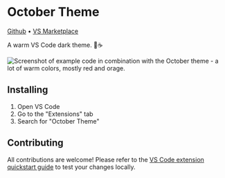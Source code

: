 # October Theme

[Github](https://github.com/grayliquid/october-theme) • [VS Marketplace](https://marketplace.visualstudio.com/items?itemName=l5d.october-theme)

A warm VS Code dark theme. 🍂☕️

![Screenshot of example code in combination with the October theme - a lot of warm colors, mostly red and orage.](https://raw.githubusercontent.com/grayliquid/october-theme/main/screenshot.png)

## Installing

1. Open VS Code
2. Go to the "Extensions" tab
3. Search for "October Theme"

## Contributing

All contributions are welcome! Please refer to the [VS Code extension quickstart guide](vsc-extension-quickstart.md) to test your changes locally.

